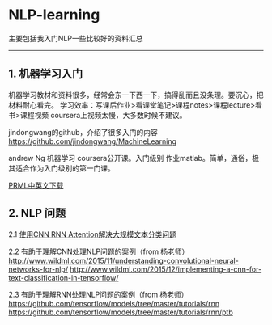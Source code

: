 # NLP-learning

主要包括我入门NLP一些比较好的资料汇总

- - -  
## 1. 机器学习入门  

机器学习教材和资料很多，经常会东一下西一下，搞得乱而且没条理。要沉心，把材料耐心看完。
学习效率：写课后作业>看课堂笔记>课程notes>课程lecture>看书>课程视频
coursera上视频太慢，大多数时候不建议。

jindongwang的github，介绍了很多入门的内容   
https://github.com/jindongwang/MachineLearning   

andrew Ng 机器学习 coursera公开课。入门级别 作业matlab。简单，通俗，极其适合作为入门级别的第一门课。

[PRML中英文下载](http://ddl.escience.cn/f/Iwoo#)

## 2. NLP 问题

2.1  [使用CNN RNN Attention解决大规模文本分类问题](http://www.sohu.com/a/130492867_642762)

2.2 有助于理解CNN处理NLP问题的案例（from 杨老师）   
http://www.wildml.com/2015/11/understanding-convolutional-neural-networks-for-nlp/
http://www.wildml.com/2015/12/implementing-a-cnn-for-text-classification-in-tensorflow/

2.3 有助于理解RNN处理NLP问题的案例（from 杨老师）
https://github.com/tensorflow/models/tree/master/tutorials/rnn
https://github.com/tensorflow/models/tree/master/tutorials/rnn/ptb



